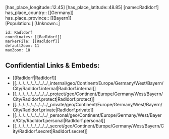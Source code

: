 ﻿---
location: [48.85,12.45] 
mapzoom: [7,12] 
mapmarker: city 
type: City
tags:
- geo/City


SpocWebEntityId: 33605
isDeleted: false
confidential: public

---
[has_place_longitude::12.45] 
[has_place_latitude::48.85] 
[name::Radldorf] 
has_place_country:: [[Germany]]  
has_place_province:: [[Bayern]]  
[Population::] 
[Unknown::] 


```leaflet
id: Radldorf
coordinates: [[Radldorf]] 
markerFile: [[Radldorf]] 
defaultZoom: 11 
maxZoom: 18
```


## Confidential Links & Embeds: 
- [[Radldorf|Radldorf]]  
- [[../../../../../../../../_internal/geo/Continent/Europe/Germany/West/Bayern/City/Radldorf.internal|Radldorf.internal]] 
- [[../../../../../../../../_protect/geo/Continent/Europe/Germany/West/Bayern/City/Radldorf.protect|Radldorf.protect]] 
- [[../../../../../../../../_private/geo/Continent/Europe/Germany/West/Bayern/City/Radldorf.private|Radldorf.private]] 
- [[../../../../../../../../_personal/geo/Continent/Europe/Germany/West/Bayern/City/Radldorf.personal|Radldorf.personal]] 
- [[../../../../../../../../_secret/geo/Continent/Europe/Germany/West/Bayern/City/Radldorf.secret|Radldorf.secret]] 
